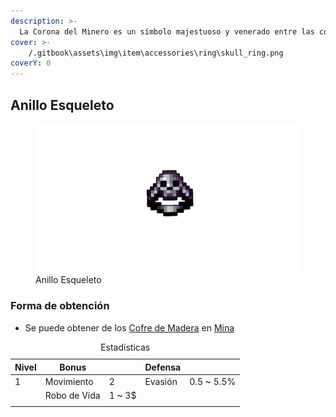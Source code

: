 ```yaml
---
description: >-
  La Corona del Minero es un símbolo majestuoso y venerado entre las comunidades mineras. A diferencia del Amuleto del Minero, la Corona es un artefacto ceremonial, diseñado para honrar y reconocer los logros excepcionales en el ámbito de la minería
cover: >-
    /.gitbook\assets\img\item\accessories\ring\skull_ring.png
coverY: 0
---
```

[ TODO: Insert foto de Mina en Cover]: #

## Anillo Esqueleto

<figure>
    <img src="/.gitbook\assets\img\item\accessories\ring\skull_ring.png" alt="">
    <figcaption>Anillo Esqueleto</figcaption>
</figure>


### Forma de obtención
* Se puede obtener de los [Cofre de Madera](.gitbook/assets/category/extra/loot/chest/wood_chest/wood_chest.md) en [Mina](.gitbook/assets/category/location/mine/mine.md)

<table>
    <caption>Estadísticas</caption>
    <thead>
        <tr>
            <th>Nivel</th>
            <th>Bonus</th>
            <th></th>
            <th>Defensa</th>
            <th></th>
        </tr>
    </thead>
    <tbody>
        <tr>
            <td>1</td>
            <td>Movimiento</td>
            <td>2</td>
            <td>Evasión</td>
            <td>0.5 ~ 5.5%</td>
        </tr>
        <tr>
            <td></td>
            <td>Robo de Vida</td>
            <td>1 ~ 3$</td>
            <td></td>
            <td></td>
        </tr>
        <tr>
            <td></td>
            <td></td>
            <td></td>
            <td></td>
            <td></td>
        </tr>
    </tbody>
</table>